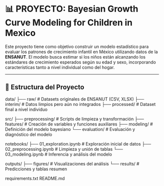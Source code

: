
# 📊 PROYECTO: Bayesian Growth Curve Modeling for Children in Mexico

Este proyecto tiene como objetivo construir un modelo estadístico para evaluar los patrones de crecimiento infantil en México utilizando datos de la **ENSANUT**. El modelo busca estimar si los niños están alcanzando los estándares de crecimiento esperados según su edad y sexo, incorporando características tanto a nivel individual como del hogar.

---

## 📁 Estructura del Proyecto

data/
├── raw/           # Datasets originales de ENSANUT (CSV, XLSX)
├── interim/       # Datos limpios pero aún no integrados
├── processed/     # Dataset final a nivel individuo

src/
├── preprocessing/ # Scripts de limpieza y transformación
├── features/      # Creación de variables y funciones auxiliares
├── modeling/      # Definición del modelo bayesiano
└── evaluation/    # Evaluación y diagnóstico del modelo

notebooks/
├── 01_exploration.ipynb     # Exploración inicial de datos
├── 02_preprocessing.ipynb   # Limpieza y unión de tablas
└── 03_modeling.ipynb        # Inferencia y análisis del modelo

outputs/
├── figures/       # Visualizaciones del análisis
└── results/       # Predicciones y tablas resumen

requirements.txt
README.md
